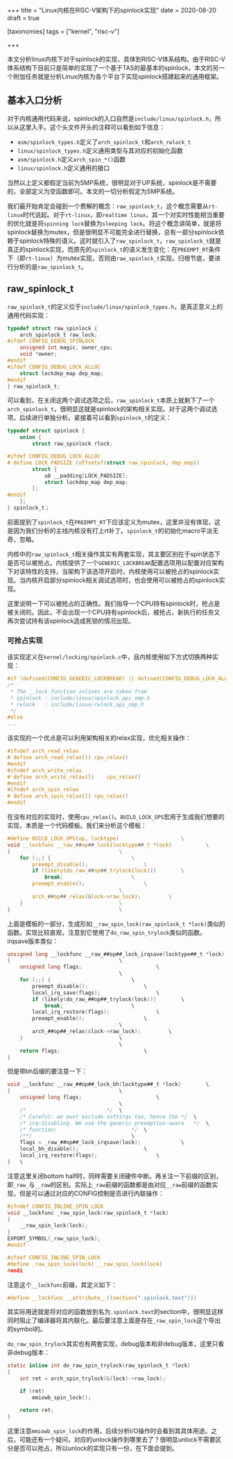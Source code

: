 +++
title = "Linux内核在RISC-V架构下的spinlock实现"
date = 2020-08-20
draft = true

[taxonomies]
tags = ["kernel", "risc-v"]

+++

本文分析linux内核下对于spinlock的实现，具体到RISC-V体系结构。由于RISC-V体系结构下目前只是简单的实现了一个基于TAS的最基本的spinlock，本文的另一个附加任务就是分析Linux内核为各个平台下实现spinlock搭建起来的通用框架。

## 基本入口分析

对于内核通用代码来说，spinlock的入口自然是`include/linux/spinlock.h`，所以从这里入手。这个头文件开头的注释可以看到如下信息：

* `asm/spinlock_types.h`定义了`arch_spinlock_t`和`arch_rwlock_t`
* `linux/spinlock_types.h`定义通用类型与其对应的初始化函数
* `asm/spinlock.h`定义`arch_spin_*()`函数
* `linux/spinlock.h`定义通用的接口

当然以上定义都假定当前为SMP系统，很明显对于UP系统，spinlock是不需要的，全部定义为空函数即可。本文的一切分析假定为SMP系统。

我们最开始肯定会碰到一个费解的概念：`raw_spinlock_t`，这个概念需要从`rt-linux`时代说起。对于`rt-linux`，即`realtime linux`，其一个对实时性能相当重要的优化就是将`spinning lock`替换为`sleeping lock`。将这个概念讲简单，就是将spinlock替换为mutex，但是很明显不可能完全进行替换，总有一部分spinlock依赖于spinlock特殊的语义。这时就引入了`raw_spinlock_t`，`raw_spinlock_t`就是真正的spinlock实现，而原先的`spinlock_t`的语义发生变化：在`PREEMPT_RT`条件下（即`rt-linux`）为mutex实现，否则由`raw_spinlock_t`实现。归根节底，要进行分析的是`raw_spinlock_t`。

## raw_spinlock_t

`raw_spinlock_t`的定义位于`include/linux/spinlock_types.h`，是真正意义上的通用代码实现：

```c
typedef struct raw_spinlock {
	arch_spinlock_t raw_lock;
#ifdef CONFIG_DEBUG_SPINLOCK
	unsigned int magic, owner_cpu;
	void *owner;
#endif
#ifdef CONFIG_DEBUG_LOCK_ALLOC
	struct lockdep_map dep_map;
#endif
} raw_spinlock_t;
```

可以看到，在关闭这两个调试选项之后，`raw_spinlock_t`本质上就剩下了一个`arch_spinlock_t`，很明显这就是spinlock的架构相关实现。对于这两个调试选项，后续进行单独分析。紧接着可以看到`spinlock_t`的定义：

```c
typedef struct spinlock {
	union {
		struct raw_spinlock rlock;

#ifdef CONFIG_DEBUG_LOCK_ALLOC
# define LOCK_PADSIZE (offsetof(struct raw_spinlock, dep_map))
		struct {
			u8 __padding[LOCK_PADSIZE];
			struct lockdep_map dep_map;
		};
#endif
	};
} spinlock_t；
```

前面提到了`spinlock_t`在`PREEMPT_RT`下应该定义为mutex，这里并没有体现，这是因为我们分析的主线内核没有打上rt补丁。`spinlock_t`的初始化macro平淡无奇，忽略。

内核中的`raw_spinlock_t`相关操作其实有两套实现，其主要区别在于spin状态下是否可以被抢占。内核提供了一个`GENERIC_LOCKBREAK`配置选项用以配置对应架构下对该特性的支持，当架构下该选项开启时，内核使用可以被抢占的spinlock实现。当内核开启部分spinlock相关调试选项时，也会使用可以被抢占的spinlock实现。

这里说明一下可以被抢占的正确性。我们指导一个CPU持有spinlock时，抢占是被关闭的。因此，不会出现一个CPU持有spinlock后，被抢占，新执行的任务又再次尝试持有该spinlock造成死锁的情况出现。

### 可抢占实现

该实现定义在`kernel/locking/spinlock.c`中，且内核使用如下方式切换两种实现：

```c
#if !defined(CONFIG_GENERIC_LOCKBREAK) || defined(CONFIG_DEBUG_LOCK_ALLOC)
/*
 * The __lock_function inlines are taken from
 * spinlock : include/linux/spinlock_api_smp.h
 * rwlock   : include/linux/rwlock_api_smp.h
 */
#else
...
```

该实现的一个优点是可以利用架构相关的relax实现，优化相关操作：

```c
#ifndef arch_read_relax
# define arch_read_relax(l)	cpu_relax()
#endif
#ifndef arch_write_relax
# define arch_write_relax(l)	cpu_relax()
#endif
#ifndef arch_spin_relax
# define arch_spin_relax(l)	cpu_relax()
#endif
```

在没有对应的实现时，使用`cpu_relax()`。`BUILD_LOCK_OPS`宏用于生成我们想要的实现，本质是一个代码模板。我们来分析这个模板：

```c
#define BUILD_LOCK_OPS(op, locktype)					\
void __lockfunc __raw_##op##_lock(locktype##_t *lock)			\
{									\
	for (;;) {							\
		preempt_disable();					\
		if (likely(do_raw_##op##_trylock(lock)))		\
			break;						\
		preempt_enable();					\
									\
		arch_##op##_relax(&lock->raw_lock);			\
	}								\
}									\
```

上面是模板的一部分，生成形如`__raw_spin_lock(raw_spinlock_t *lock)`类似的函数。实现比较直观，注意到它使用了`do_raw_spin_trylock`类似的函数。irqsave版本类似：

```c
unsigned long __lockfunc __raw_##op##_lock_irqsave(locktype##_t *lock)	\
{									\
	unsigned long flags;						\
									\
	for (;;) {							\
		preempt_disable();					\
		local_irq_save(flags);					\
		if (likely(do_raw_##op##_trylock(lock)))		\
			break;						\
		local_irq_restore(flags);				\
		preempt_enable();					\
									\
		arch_##op##_relax(&lock->raw_lock);			\
	}								\
									\
	return flags;							\
}	
```

但是带bh后缀的要注意一下：

```c
void __lockfunc __raw_##op##_lock_bh(locktype##_t *lock)		\
{									\
	unsigned long flags;						\
									\
	/*							*/	\
	/* Careful: we must exclude softirqs too, hence the	*/	\
	/* irq-disabling. We use the generic preemption-aware	*/	\
	/* function:						*/	\
	/**/								\
	flags = _raw_##op##_lock_irqsave(lock);				\
	local_bh_disable();						\
	local_irq_restore(flags);					\
}	\
```

注意这里关闭bottom half时，同样需要关闭硬件中断。再关注一下前缀的区别，即`_raw_`与`__raw`的区别。实际上`_raw`前缀的函数都是由对应`__raw`前缀的函数实现，但是可以通过对应的CONFIG控制是否进行内联操作：

```c
#ifndef CONFIG_INLINE_SPIN_LOCK
void __lockfunc _raw_spin_lock(raw_spinlock_t *lock)
{
	__raw_spin_lock(lock);
}
EXPORT_SYMBOL(_raw_spin_lock);
#endif

#ifdef CONFIG_INLINE_SPIN_LOCK
#define _raw_spin_lock(lock) __raw_spin_lock(lock)
#endi
```

注意这个`__lockfunc`前缀，其定义如下：

```c
#define __lockfunc __attribute__((section(".spinlock.text")))
```

其实际用途就是将对应的函数放到名为`.spinlock.text`的section中，很明显这样同时阻止了编译器将其内联化。最后要注意上面是存在`_raw_spin_lock`这个导出的symbol的。

`do_raw_spin_trylock`其实也有两套实现，debug版本和非debug版本，这里只看非debug版本：

```c
static inline int do_raw_spin_trylock(raw_spinlock_t *lock)
{
	int ret = arch_spin_trylock(&(lock)->raw_lock);

	if (ret)
		mmiowb_spin_lock();

	return ret;
}
```

这里注意`mmiowb_spin_lock`的作用，后续分析I/O操作时会看到其具体用途。之后，可能还有一个疑问，对应的unlock操作到哪里去了？很明显unlock不需要区分是否可以抢占，所以unlock的实现只有一份，在下面会提到。